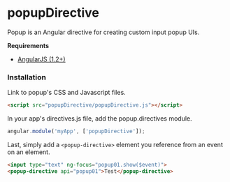# popupDirective

Popup is an Angular directive for creating custom input popup UIs.

**Requirements**

* [AngularJS (1.2+)](http://angularjs.org/)

### Installation

Link to popup's CSS and Javascript files.
```html
<script src="popupDirective/popupDirective.js"></script>
```

In your app's directives.js file, add the popup.directives module.
```javascript
angular.module('myApp', ['popupDirective']);
```

Last, simply add a `<popup-directive>` element you reference from an event on an element.
```html
<input type="text" ng-focus="popup01.show($event)">
<popup-directive api="popup01">Test</popup-directive>
```
